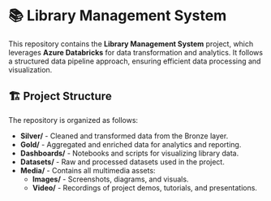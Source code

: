 # 📚 Library Management System

This repository contains the **Library Management System** project, which leverages **Azure Databricks** for data transformation and analytics. It follows a structured data pipeline approach, ensuring efficient data processing and visualization.

## 🏗️ Project Structure

The repository is organized as follows:

- **Silver/** - Cleaned and transformed data from the Bronze layer.
- **Gold/** - Aggregated and enriched data for analytics and reporting.
- **Dashboards/** - Notebooks and scripts for visualizing library data.
- **Datasets/** - Raw and processed datasets used in the project.
- **Media/** - Contains all multimedia assets:
  - **Images/** - Screenshots, diagrams, and visuals.
  - **Video/** - Recordings of project demos, tutorials, and presentations.

